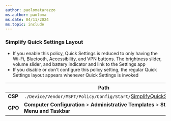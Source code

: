```yaml
---
author: paolomatarazzo
ms.author: paoloma
ms.date: 04/11/2024
ms.topic: include
---
```


### Simplify Quick Settings Layout

- If you enable this policy, Quick Settings is reduced to only having the Wi-Fi, Bluetooth, Accessibility, and VPN buttons. The brightness slider, volume slider, and battery indicator and link to the Settings app
- If you disable or don't configure this policy setting, the regular Quick Settings layout appears whenever Quick Settings is invoked

|  | Path |
|--|--|
| **CSP** | `./Device/Vendor/MSFT/Policy/Config/Start/`[SimplifyQuickSettings](/windows/client-management/mdm/policy-csp-start#simplifyquicksettings) |
| **GPO** | **Computer Configuration** > **Administrative Templates** > **Start Menu and Taskbar** |
